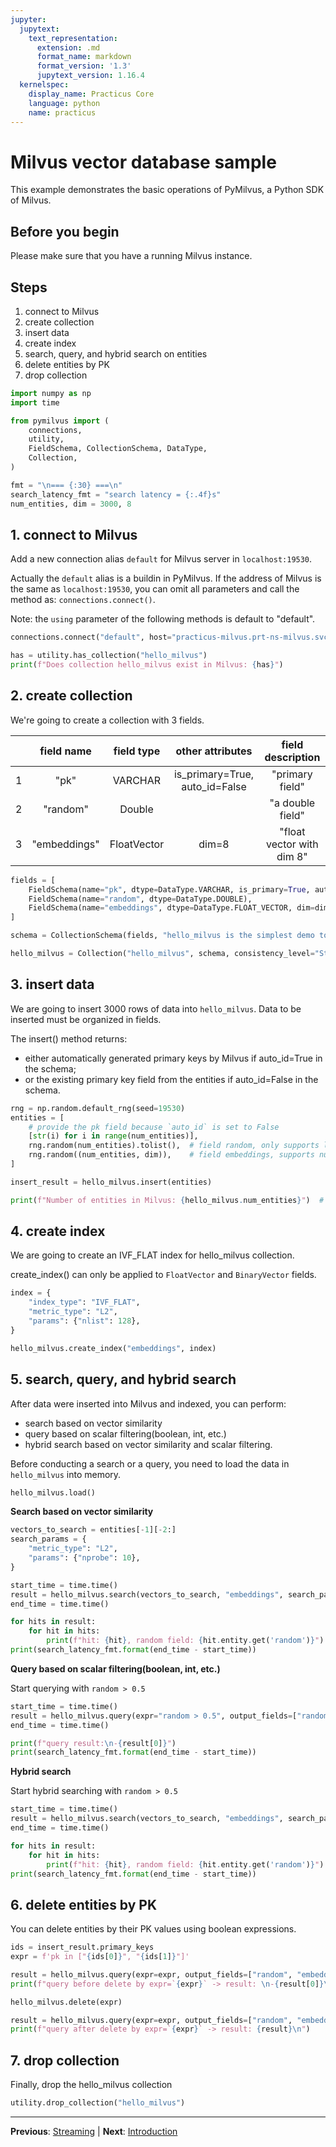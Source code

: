 ```yaml
---
jupyter:
  jupytext:
    text_representation:
      extension: .md
      format_name: markdown
      format_version: '1.3'
      jupytext_version: 1.16.4
  kernelspec:
    display_name: Practicus Core
    language: python
    name: practicus
---
```


<!-- #region -->
# Milvus vector database sample

This example demonstrates the basic operations of PyMilvus, a Python SDK of Milvus.


## Before you begin

Please make sure that you have a running Milvus instance.

## Steps 

1. connect to Milvus
2. create collection
3. insert data
4. create index
5. search, query, and hybrid search on entities
6. delete entities by PK
7. drop collection
<!-- #endregion -->

```python
import numpy as np
import time

from pymilvus import (
    connections,
    utility,
    FieldSchema, CollectionSchema, DataType,
    Collection,
)

fmt = "\n=== {:30} ===\n"
search_latency_fmt = "search latency = {:.4f}s"
num_entities, dim = 3000, 8
```

## 1. connect to Milvus

Add a new connection alias `default` for Milvus server in `localhost:19530`. 

Actually the `default` alias is a buildin in PyMilvus. If the address of Milvus is the same as `localhost:19530`, you can omit all parameters and call the method as: `connections.connect()`.

Note: the `using` parameter of the following methods is default to "default".

```python
connections.connect("default", host="practicus-milvus.prt-ns-milvus.svc.cluster.local", port="19530")

has = utility.has_collection("hello_milvus")
print(f"Does collection hello_milvus exist in Milvus: {has}")
```

## 2. create collection
We're going to create a collection with 3 fields.

|   |field name  |field type |other attributes              |  field description      |
|---|:----------:|:---------:|:----------------------------:|:-----------------------:|
|1  |    "pk"    |   VARCHAR |is_primary=True, auto_id=False|      "primary field"    |
|2  |  "random"  |   Double  |                              |      "a double field"   |
|3  |"embeddings"|FloatVector|     dim=8                    |"float vector with dim 8"|

```python
fields = [
    FieldSchema(name="pk", dtype=DataType.VARCHAR, is_primary=True, auto_id=False, max_length=100),
    FieldSchema(name="random", dtype=DataType.DOUBLE),
    FieldSchema(name="embeddings", dtype=DataType.FLOAT_VECTOR, dim=dim)
]

schema = CollectionSchema(fields, "hello_milvus is the simplest demo to introduce the APIs")

hello_milvus = Collection("hello_milvus", schema, consistency_level="Strong")
```

## 3. insert data

We are going to insert 3000 rows of data into `hello_milvus`. Data to be inserted must be organized in fields.

The insert() method returns:
- either automatically generated primary keys by Milvus if auto_id=True in the schema;
- or the existing primary key field from the entities if auto_id=False in the schema.

```python
rng = np.random.default_rng(seed=19530)
entities = [
    # provide the pk field because `auto_id` is set to False
    [str(i) for i in range(num_entities)],
    rng.random(num_entities).tolist(),  # field random, only supports list
    rng.random((num_entities, dim)),    # field embeddings, supports numpy.ndarray and list
]

insert_result = hello_milvus.insert(entities)

print(f"Number of entities in Milvus: {hello_milvus.num_entities}")  # check the num_entites
```

## 4. create index
We are going to create an IVF_FLAT index for hello_milvus collection.

create_index() can only be applied to `FloatVector` and `BinaryVector` fields.

```python
index = {
    "index_type": "IVF_FLAT",
    "metric_type": "L2",
    "params": {"nlist": 128},
}

hello_milvus.create_index("embeddings", index)
```

## 5. search, query, and hybrid search
After data were inserted into Milvus and indexed, you can perform:
- search based on vector similarity
- query based on scalar filtering(boolean, int, etc.)
- hybrid search based on vector similarity and scalar filtering.

Before conducting a search or a query, you need to load the data in `hello_milvus` into memory.

```python
hello_milvus.load()
```

**Search based on vector similarity**

```python
vectors_to_search = entities[-1][-2:]
search_params = {
    "metric_type": "L2",
    "params": {"nprobe": 10},
}

start_time = time.time()
result = hello_milvus.search(vectors_to_search, "embeddings", search_params, limit=3, output_fields=["random"])
end_time = time.time()

for hits in result:
    for hit in hits:
        print(f"hit: {hit}, random field: {hit.entity.get('random')}")
print(search_latency_fmt.format(end_time - start_time))
```

**Query based on scalar filtering(boolean, int, etc.)**

Start querying with `random > 0.5`

```python
start_time = time.time()
result = hello_milvus.query(expr="random > 0.5", output_fields=["random", "embeddings"])
end_time = time.time()

print(f"query result:\n-{result[0]}")
print(search_latency_fmt.format(end_time - start_time))
```

**Hybrid search**

Start hybrid searching with `random > 0.5`

```python
start_time = time.time()
result = hello_milvus.search(vectors_to_search, "embeddings", search_params, limit=3, expr="random > 0.5", output_fields=["random"])
end_time = time.time()

for hits in result:
    for hit in hits:
        print(f"hit: {hit}, random field: {hit.entity.get('random')}")
print(search_latency_fmt.format(end_time - start_time))
```

## 6. delete entities by PK
You can delete entities by their PK values using boolean expressions.


```python
ids = insert_result.primary_keys
expr = f'pk in ["{ids[0]}", "{ids[1]}"]'

result = hello_milvus.query(expr=expr, output_fields=["random", "embeddings"])
print(f"query before delete by expr=`{expr}` -> result: \n-{result[0]}\n-{result[1]}\n")

hello_milvus.delete(expr)

result = hello_milvus.query(expr=expr, output_fields=["random", "embeddings"])
print(f"query after delete by expr=`{expr}` -> result: {result}\n")
```

## 7. drop collection
Finally, drop the hello_milvus collection

```python
utility.drop_collection("hello_milvus")
```


---

**Previous**: [Streaming](../langchain/streaming.md) | **Next**: [Introduction](../../distributed-computing/introduction.md)
